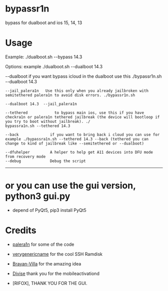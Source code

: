 # bypassr1n
bypass for dualboot and ios 15, 14, 13

# Usage

Example: ./dualboot.sh --bypass 14.3 

Options: example ./dualboot.sh --dualboot 14.3 

   --dualboot          if you want bypass icloud in the dualboot use this ./bypassr1n.sh --dualboot 14.3
   
    --jail_palera1n   Use this only when you already jailbroken with semitethered palera1n to avoid disk errors. ./bypassr1n.sh 
    
    --dualboot 14.3  --jail_palera1n 
    
    --tethered            to bypass main ios, use this if you have checkra1n or palera1n tethered jailbreak (the device will bootloop if you try to boot without jailbreak). ./
    bypassra1n.sh --tethered 14.3

    --back              if you want to bring back i cloud you can use for example ./bypassra1n.sh --tethered 14.3 --back (tethered you can change to kind of jailbreak like --semitethered or --dualboot)

    --dfuhelper         A helper to help get A11 devices into DFU mode from recovery mode
    --debug             Debug the script

_ _ _


# or you can use the gui version, python3 gui.py

- depend of PyQt5, pip3 install PyQt5


# Credits

- [palera1n](https://github.com/palera1n) for some of the code

- [verygenericname](https://github.com/verygenericname) for the cool SSH Ramdisk

- [Brayan-Villa](https://github.com/Brayan-Villa/iOS15-Bypass-Hello) for the amazing idea

- [Divise](https://github.com/MatthewPierson/Divise) thank you for the mobileactivationd

-  [RIFOX], THANK YOU FOR THE GUI.